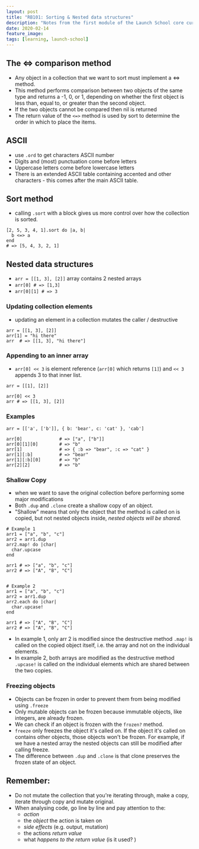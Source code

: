 ```yaml
---
layout: post
title: "RB101: Sorting & Nested data structures"
description: "Notes from the first module of the Launch School core curriculum"
date: 2020-02-14
feature_image:
tags: [learning, launch-school]
---
```


## The <=> comparison method
- Any object in a collection that we want to sort must implement a <=> method.
- This method performs comparison between two objects of the same type and returns a -1, 0, or 1, depending on whether the first object is less than, equal to, or greater than the second object.
- If the two objects cannot be compared then nil is returned
- The return value of the ``<=>`` method is used by sort to determine the order in which to place the items.

<!--more-->

## ASCII
- use `.ord` to get characters ASCII number
- Digits and (most) punctuation come before letters
- Uppercase letters come before lowercase letters
- There is an extended ASCII table containing accented and other characters - this comes after the main ASCII table.


## Sort method
- calling `.sort` with a block gives us more control over how the collection is sorted.
```
[2, 5, 3, 4, 1].sort do |a, b|
  b <=> a
end
# => [5, 4, 3, 2, 1]
```


## Nested data structures
- `arr = [[1, 3], [2]]` array contains 2 nested arrays
- `arr[0] # => [1,3]`
- `arr[0][1] # => 3`


### Updating collection elements
- updating an element in a collection mutates the caller / destructive
```
arr = [[1, 3], [2]]
arr[1] = "hi there"
arr  # => [[1, 3], "hi there"]
```

### Appending to an inner array
- `arr[0] << 3` is element reference (`arr[0]` which returns `[1]`) and `<< 3` appends 3 to that inner list.

```
arr = [[1], [2]]

arr[0] << 3
arr # => [[1, 3], [2]]
```

### Examples
```
arr = [['a', ['b']], { b: 'bear', c: 'cat' }, 'cab']

arr[0]              # => ["a", ["b"]]
arr[0][1][0]        # => "b"
arr[1]              # => { :b => "bear", :c => "cat" }
arr[1][:b]          # => "bear"
arr[1][:b][0]       # => "b"
arr[2][2]           # => "b"
```

### Shallow Copy
- when we want to save the original collection before performing some major modifications
- Both `.dup` and `.clone` create a shallow copy of an object.
- "Shallow" means that only the object that the method is called on is copied, but not nested objects inside, *nested objects will be shared.*

```
# Example 1
arr1 = ["a", "b", "c"]
arr2 = arr1.dup
arr2.map! do |char|
  char.upcase
end

arr1 # => ["a", "b", "c"]
arr2 # => ["A", "B", "C"]


# Example 2
arr1 = ["a", "b", "c"]
arr2 = arr1.dup
arr2.each do |char|
  char.upcase!
end

arr1 # => ["A", "B", "C"]
arr2 # => ["A", "B", "C"]
```

- In example 1, only arr 2 is modified since the destructive method `.map!` is called on the copied object itself, i.e. the array and not on the individual elements.
- In example 2, both arrays are modified as the destructive method `.upcase!` is called on the individual elements which are shared between the two copies.


### Freezing objects
- Objects can be frozen in order to prevent them from being modified using `.freeze`
- Only mutable objects can be frozen because immutable objects, like integers, are already frozen.
- We can check if an object is frozen with the `frozen?` method.
- `freeze` only freezes the object it's called on. If the object it's called on contains other objects, those objects won't be frozen. For example, if we have a nested array the nested objects can still be modified after calling freeze.
- The difference between `.dup` and `.clone` is that clone preserves the frozen state of an object.


## Remember:
- Do not mutate the collection that you're iterating through, make a copy, iterate through copy and mutate original.
- When analysing code, go line by line and pay attention to the:
   - *action*
   - the *object* the action is taken on
   - *side effects* (e.g. output, mutation)
   - the actions *return value*
   - what *happens to the return value* (is it used? )
